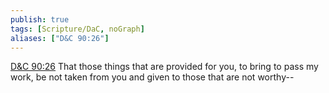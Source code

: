 ```yaml
---
publish: true
tags: [Scripture/DaC, noGraph]
aliases: ["D&C 90:26"]
---
```

[D&C 90:26](https://churchofjesuschrist.org/study/scriptures/dc-testament/dc/90?lang=eng&id=p26#p26) That those things that are provided for you, to bring to pass my work, be not taken from you and given to those that are not worthy--
